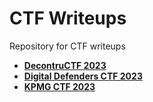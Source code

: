# CTF Writeups

Repository for CTF writeups

* [**DecontruCTF 2023**](https://github.com/HarshJolad/CTF-Writeups/tree/master/DeconstruCTF-2023)
* [**Digital Defenders CTF 2023**](https://github.com/HarshJolad/CTF-Writeups/tree/master/Digital%20Defenders%20CTF%202023)
* [**KPMG CTF 2023**](https://github.com/HarshJolad/CTF-Writeups/tree/master/KPMG-CTF-2023#kicyber-ctf-2023-writeups)

